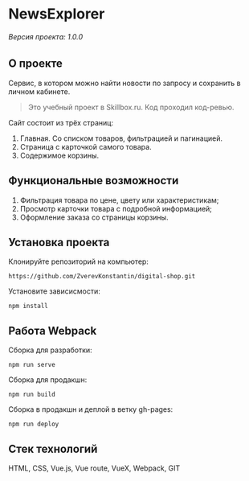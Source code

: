 ﻿# NewsExplorer

###### Версия проекта: 1.0.0

## О проекте
Сервис, в котором можно найти новости по запросу и сохранить в личном кабинете.
> Это учебный проект в Skillbox.ru. Код проходил код-ревью.

Сайт состоит из трёх страниц:
1. Главная. Со списком товаров, фильтрацией и пагинацией.
2. Страница с карточкой самого товара.
3. Содержимое корзины.

## Функциональные возможности
1. Фильтрация товара по цене, цвету или характеристикам;
2. Просмотр карточки товара с подробной информацией;
3. Оформление заказа со страницы корзины.

## Установка проекта
Клонируйте репозиторий на компьютер:

```https://github.com/ZverevKonstantin/digital-shop.git```


Установите зависисмости:

```npm install```

## Работа Webpack
Сборка для разработки:

```npm run serve```

Сборка для продакшн:

```npm run build```

Сборка в продакшн и деплой в ветку gh-pages:

```npm run deploy```

## Стек технологий
HTML, CSS, Vue.js, Vue route, VueX, Webpack, GIT

